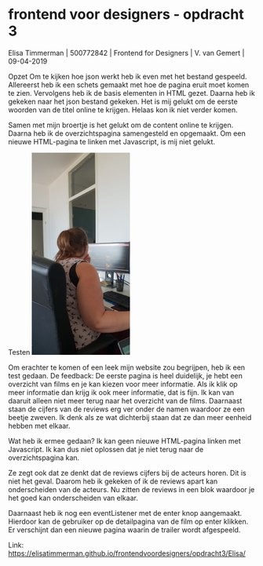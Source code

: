 # frontend voor designers - opdracht 3

Elisa Timmerman | 500772842 | Frontend for Designers | V. van Gemert | 09-04-2019




Opzet
Om te kijken hoe json werkt heb ik even met het bestand gespeeld. Allereerst heb ik een schets gemaakt met hoe de pagina eruit moet komen te zien. Vervolgens heb ik de basis elementen in HTML gezet. Daarna heb ik gekeken naar het json bestand gekeken. Het is mij gelukt om de eerste woorden van de titel online te krijgen. Helaas kon ik niet verder komen.

Samen met mijn broertje is het gelukt om de content online te krijgen. Daarna heb ik de overzichtspagina samengesteld en opgemaakt. Om een nieuwe HTML-pagina te linken met Javascript, is mij niet gelukt.

Testen
<img src="Images/Naomi.jpg" width="200">

Om erachter te komen of een leek mijn website zou begrijpen, heb ik een test gedaan. De feedback: De eerste pagina is heel duidelijk, je hebt een overzicht van films en je kan kiezen voor meer informatie. Als ik klik op meer informatie dan krijg ik ook meer informatie, dat is fijn. Ik kan van daaruit alleen niet meer terug naar het overzicht van de films. Daarnaast staan de cijfers van de reviews erg ver onder de namen waardoor ze een beetje zweven. Ik denk als ze wat dichterbij staan dat ze dan meer eenheid hebben met elkaar.

Wat heb ik ermee gedaan? 
Ik kan geen nieuwe HTML-pagina linken met Javascript. Ik kan dus niet oplossen dat je niet terug naar de overzichtspagina kan. 

Ze zegt ook dat ze denkt dat de reviews cijfers bij de acteurs horen. Dit is niet het geval. Daarom heb ik gekeken of ik de reviews apart kan onderscheiden van de acteurs. Nu zitten de reviews in een blok waardoor je het goed kan onderscheiden van elkaar.

Daarnaast heb ik nog een eventListener met de enter knop aangemaakt. Hierdoor kan de gebruiker op de detailpagina van de film op enter klikken. Er verschijnt dan een nieuwe pagina waarin de trailer wordt afgespeeld.

Link: https://elisatimmerman.github.io/frontendvoordesigners/opdracht3/Elisa/
